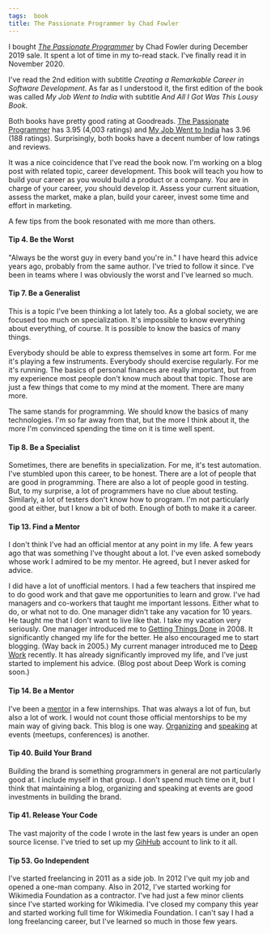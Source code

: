 ```yaml
---
tags:  book
title: The Passionate Programmer by Chad Fowler
---
```

I bought *[The Passionate Programmer](https://pragprog.com/titles/cfcar2/the-passionate-programmer-2nd-edition/)* by Chad Fowler during December 2019 sale. It spent a lot of time in my to-read stack. I've finally read it in November 2020.

I've read the 2nd edition with subtitle *Creating a Remarkable Career in Software Development*. As far as I understood it, the first edition of the book was called *My Job Went to India* with subtitle *And All I Got Was This Lousy Book*.

Both books have pretty good rating at Goodreads. [The Passionate Programmer](https://www.goodreads.com/book/show/6399113-the-passionate-programmer) has 3.95 (4,003 ratings) and [My Job Went to India](https://www.goodreads.com/book/show/4103.My_Job_Went_to_India) has 3.96 (188 ratings). Surprisingly, both books have a decent number of low ratings and reviews.

It was a nice coincidence that I've read the book now. I'm working on a blog post with related topic, career development. This book will teach you how to build your career as you would build a product or a company. *You* are in charge of your career, *you* should develop it. Assess your current situation, assess the market, make a plan, build your career, invest some time and effort in marketing.

A few tips from the book resonated with me more than others.

#### Tip 4. Be the Worst

"Always be the worst guy in every band you're in." I have heard this advice years ago, probably from the same author. I've tried to follow it since. I've been in teams where I was obviously the worst and I've learned so much.

#### Tip 7. Be a Generalist

This is a topic I've been thinking a lot lately too. As a global society, we are focused too much on specialization. It's impossible to know everything about everything, of course. It is possible to know the basics of many things.

Everybody should be able to express themselves in some art form. For me it's playing a few instruments. Everybody should exercise regularly. For me it's running. The basics of personal finances are really important, but from my experience most people don't know much about that topic. Those are just a few things that come to my mind at the moment. There are many more.

The same stands for programming. We should know the basics of many technologies. I'm so far away from that, but the more I think about it, the more I'm convinced spending the time on it is time well spent.

#### Tip 8. Be a Specialist

Sometimes, there are benefits in specialization. For me, it's test automation. I've stumbled upon this career, to be honest. There are a lot of people that are good in programming. There are also a lot of people good in testing. But, to my surprise, a lot of programmers have no clue about testing. Similarly, a lot of testers don't know how to program. I'm not particularly good at either, but I know a bit of both. Enough of both to make it a career.

#### Tip 13. Find a Mentor

I don't think I've had an official mentor at any point in my life. A few years ago that was something I've thought about a lot. I've even asked somebody whose work I admired to be my mentor. He agreed, but I never asked for advice.

I did have a lot of unofficial mentors. I had a few teachers that inspired me to do good work and that gave me opportunities to learn and grow. I've had managers and co-workers that taught me important lessons. Either what to do, or what not to do. One manager didn't take any vacation for 10 years. He taught me that I don't want to live like that. I take my vacation very seriously. One manager introduced me to [Getting Things Done](/getting-things-done) in 2008. It significantly changed my life for the better. He also encouraged me to start blogging. (Way back in 2005.) My current manager introduced me to [Deep Work](https://www.calnewport.com/books/deep-work/) recently. It has already significantly improved my life, and I've just started to implement his advice. (Blog post about Deep Work is coming soon.)
#### Tip 14. Be a Mentor

I've been a [mentor](/mentor) in a few internships. That was always a lot of fun, but also a lot of work. I would not count those official mentorships to be my main way of giving back. This blog is one way. [Organizing](/organizer) and [speaking](/speaker) at events (meetups, conferences) is another.

#### Tip 40. Build Your Brand

Building the brand is something programmers in general are not particularly good at. I include myself in that group. I don't spend much time on it, but I think that maintaining a blog, organizing and speaking at events are good investments in building the brand.

#### Tip 41. Release Your Code

The vast majority of the code I wrote in the last few years is under an open source license. I've tried to set up my [GihHub](https://github.com/zeljkofilipin) account to link to it all.

#### Tip 53. Go Independent

I've started freelancing in 2011 as a side job. In 2012 I've quit my job and opened a one-man company. Also in 2012, I've started working for Wikimedia Foundation as a contractor. I've had just a few minor clients since I've started working for Wikimedia. I've closed my company this year and started working full time for Wikimedia Foundation. I can't say I had a long freelancing career, but I've learned so much in those few years.
